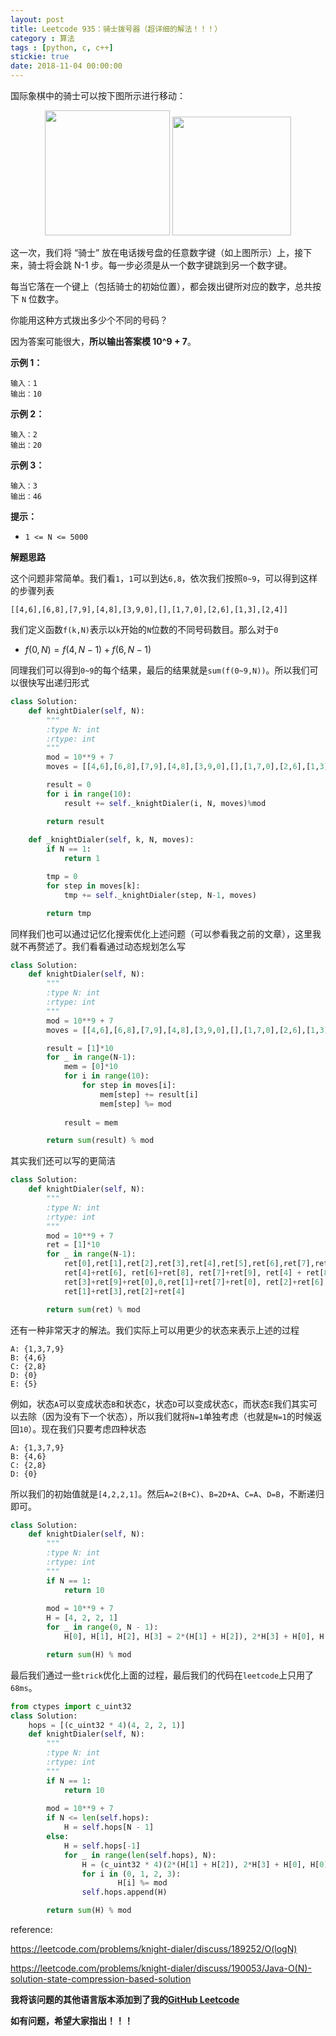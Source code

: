 ```yaml
---
layout: post
title: Leetcode 935：骑士拨号器（超详细的解法！！！）
category : 算法
tags : [python, c, c++]
stickie: true
date: 2018-11-04 00:00:00
---
```


国际象棋中的骑士可以按下图所示进行移动：

<center class="half">
    <img src="https://assets.leetcode.com/uploads/2018/10/12/knight.png" width="200" hegiht="313">
    <img src="https://assets.leetcode.com/uploads/2018/10/30/keypad.png" width="190" hegiht="270">
</center>

这一次，我们将 “骑士” 放在电话拨号盘的任意数字键（如上图所示）上，接下来，骑士将会跳 N-1 步。每一步必须是从一个数字键跳到另一个数字键。

每当它落在一个键上（包括骑士的初始位置），都会拨出键所对应的数字，总共按下 `N` 位数字。

你能用这种方式拨出多少个不同的号码？

因为答案可能很大，**所以输出答案模 10^9 + 7**。

**示例 1：**

```
输入：1
输出：10
```

**示例 2：**

```
输入：2
输出：20
```

**示例 3：**

```
输入：3
输出：46
```

**提示：**

- `1 <= N <= 5000`

**解题思路**

这个问题非常简单。我们看`1`，`1`可以到达`6,8`，依次我们按照`0~9`，可以得到这样的步骤列表

```
[[4,6],[6,8],[7,9],[4,8],[3,9,0],[],[1,7,0],[2,6],[1,3],[2,4]]
```

我们定义函数`f(k,N)`表示以`k`开始的`N`位数的不同号码数目。那么对于`0`

- $f(0,N)=f(4,N-1)+f(6,N-1)$

同理我们可以得到`0~9`的每个结果，最后的结果就是`sum(f(0~9,N))`。所以我们可以很快写出递归形式

```python
class Solution:
    def knightDialer(self, N):
        """
        :type N: int
        :rtype: int
        """
        mod = 10**9 + 7
        moves = [[4,6],[6,8],[7,9],[4,8],[3,9,0],[],[1,7,0],[2,6],[1,3],[2,4]]

        result = 0
        for i in range(10):
            result += self._knightDialer(i, N, moves)%mod

        return result
        
    def _knightDialer(self, k, N, moves):
        if N == 1:
            return 1

        tmp = 0
        for step in moves[k]:
            tmp += self._knightDialer(step, N-1, moves)

        return tmp
```

同样我们也可以通过记忆化搜索优化上述问题（可以参看我之前的文章），这里我就不再赘述了。我们看看通过动态规划怎么写

```python
class Solution:
    def knightDialer(self, N):
        """
        :type N: int
        :rtype: int
        """
        mod = 10**9 + 7
        moves = [[4,6],[6,8],[7,9],[4,8],[3,9,0],[],[1,7,0],[2,6],[1,3],[2,4]]

        result = [1]*10
        for _ in range(N-1):
            mem = [0]*10
            for i in range(10):
                for step in moves[i]:
                    mem[step] += result[i]
                    mem[step] %= mod
            
            result = mem

        return sum(result) % mod
```

其实我们还可以写的更简洁

```python
class Solution:
    def knightDialer(self, N):
        """
        :type N: int
        :rtype: int
        """
        mod = 10**9 + 7
        ret = [1]*10
        for _ in range(N-1):
            ret[0],ret[1],ret[2],ret[3],ret[4],ret[5],ret[6],ret[7],ret[8],ret[9]=\
            ret[4]+ret[6], ret[6]+ret[8], ret[7]+ret[9], ret[4] + ret[8], \
            ret[3]+ret[9]+ret[0],0,ret[1]+ret[7]+ret[0], ret[2]+ret[6],\
            ret[1]+ret[3],ret[2]+ret[4]

        return sum(ret) % mod
```

还有一种非常天才的解法。我们实际上可以用更少的状态来表示上述的过程

```
A: {1,3,7,9}
B: {4,6}
C: {2,8}
D: {0}
E: {5}
```

例如，状态`A`可以变成状态`B`和状态`C`，状态`D`可以变成状态`C`，而状态`E`我们其实可以去除（因为没有下一个状态），所以我们就将`N=1`单独考虑（也就是`N=1`的时候返回`10`）。现在我们只要考虑四种状态

```
A: {1,3,7,9}
B: {4,6}
C: {2,8}
D: {0}
```

所以我们的初始值就是`[4,2,2,1]`。然后`A=2(B+C)`、`B=2D+A`、`C=A`、`D=B`，不断递归即可。

```python
class Solution:
    def knightDialer(self, N):
        """
        :type N: int
        :rtype: int
        """
        if N == 1:
            return 10
        
        mod = 10**9 + 7
        H = [4, 2, 2, 1]
        for _ in range(0, N - 1):
            H[0], H[1], H[2], H[3] = 2*(H[1] + H[2]), 2*H[3] + H[0], H[0], H[1]

        return sum(H) % mod
```

最后我们通过一些`trick`优化上面的过程，最后我们的代码在`leetcode`上只用了`68ms`。

```python
from ctypes import c_uint32
class Solution:
    hops = [(c_uint32 * 4)(4, 2, 2, 1)]
    def knightDialer(self, N):
        """
        :type N: int
        :rtype: int
        """
        if N == 1:
            return 10
        
		mod = 10**9 + 7
        if N <= len(self.hops):
            H = self.hops[N - 1]
        else:
            H = self.hops[-1]
            for _ in range(len(self.hops), N):
                H = (c_uint32 * 4)(2*(H[1] + H[2]), 2*H[3] + H[0], H[0], H[1])
                for i in (0, 1, 2, 3):
                        H[i] %= mod
                self.hops.append(H)

        return sum(H) % mod
```

reference:

https://leetcode.com/problems/knight-dialer/discuss/189252/O(logN)

https://leetcode.com/problems/knight-dialer/discuss/190053/Java-O(N)-solution-state-compression-based-solution

**我将该问题的其他语言版本添加到了我的[GitHub Leetcode](https://github.com/luliyucoordinate/Leetcode)**

**如有问题，希望大家指出！！！**